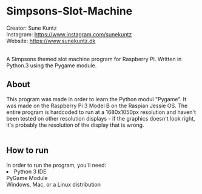 # Simpsons-Slot-Machine
Creator: Sune Kuntz <br>
Instagram: https://www.instagram.com/sunekuntz <br>
Website: https://www.sunekuntz.dk <br><br>


A Simpsons themed slot machine program for Raspberry Pi. Written in Python.3 using the Pygame module. <br>

<h2> About </h2>
This program was made in order to learn the Python modul "Pygame". It was made on the Raspberry Pi 3 Model B on the Raspian Jessie OS. The entire program is hardcoded to run at a 1680x1050px resolution and haven't been tested on other resolution displays - if the graphics doesn't look right, it's probably the resolution of the display that is wrong. 
<br><br>
<h2>How to run</h2>
In order to run the program, you'll need:<br>
<li>
  Python 3 IDE<br>
  PyGame Module<br>
  Windows, Mac, or a Linux distribution
</li><br>
